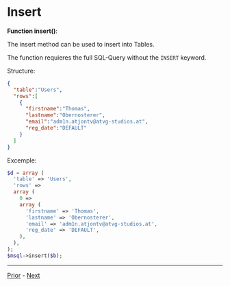 # Insert

**Function insert()**:

The insert method can be used to insert into Tables.

The function requieres the full SQL-Query without the `INSERT` keyword.

Structure:

```json
{
  "table":"Users",
  "rows":[
    {
      "firstname":"Thomas",
      "lastname":"Obernosterer",
      "email":"adm1n.atjontv@atvg-studios.at",
      "reg_date":"DEFAULT"
    }
  ]
}
```

Excemple:

```php
$d = array (
  'table' => 'Users',
  'rows' => 
  array (
    0 => 
    array (
      'firstname' => 'Thomas',
      'lastname' => 'Obernosterer',
      'email' => 'adm1n.atjontv@atvg-studios.at',
      'reg_date' => 'DEFAULT',
    ),
  ),
);
$msql->insert($b);
```

----

[Prior](Create.md) - [Next](Select.md)